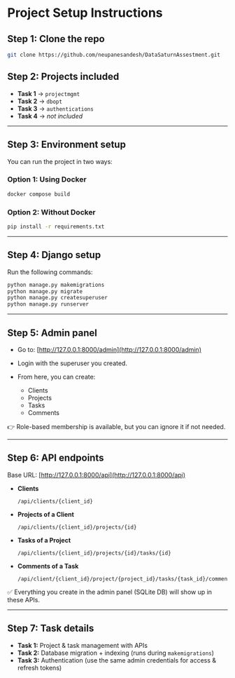 # Project Setup Instructions

## Step 1: Clone the repo

```bash
git clone https://github.com/neupanesandesh/DataSaturnAssestment.git

```

## Step 2: Projects included

* **Task 1** → `projectmgmt`
* **Task 2** → `dbopt`
* **Task 3** → `authentications`
* **Task 4** → *not included*

---

## Step 3: Environment setup

You can run the project in two ways:

### Option 1: Using Docker

```bash
docker compose build
```

### Option 2: Without Docker

```bash
pip install -r requirements.txt
```

---

## Step 4: Django setup

Run the following commands:

```bash
python manage.py makemigrations
python manage.py migrate
python manage.py createsuperuser
python manage.py runserver
```

---

## Step 5: Admin panel

* Go to: [http://127.0.0.1:8000/admin](http://127.0.0.1:8000/admin)
* Login with the superuser you created.
* From here, you can create:

  * Clients
  * Projects
  * Tasks
  * Comments

👉 Role-based membership is available, but you can ignore it if not needed.

---

## Step 6: API endpoints

Base URL: [http://127.0.0.1:8000/api](http://127.0.0.1:8000/api)

* **Clients**

  ```
  /api/clients/{client_id}
  ```

* **Projects of a Client**

  ```
  /api/clients/{client_id}/projects/{id}
  ```

* **Tasks of a Project**

  ```
  /api/clients/{client_id}/projects/{id}/tasks/{id}
  ```

* **Comments of a Task**

  ```
  /api/client/{client_id}/project/{project_id}/tasks/{task_id}/comments/{id}/
  ```

✅ Everything you create in the admin panel (SQLite DB) will show up in these APIs.

---

## Step 7: Task details

* **Task 1:** Project & task management with APIs
* **Task 2:** Database migration + indexing (runs during `makemigrations`)
* **Task 3:** Authentication (use the same admin credentials for access & refresh tokens)
